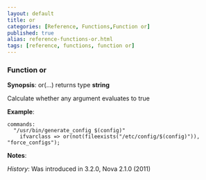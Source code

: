 ```yaml
---
layout: default
title: or
categories: [Reference, Functions,Function or]
published: true
alias: reference-functions-or.html
tags: [reference, functions, function or]
---
```


### Function or

**Synopsis**: or(...) returns type **string**

  

Calculate whether any argument evaluates to true

**Example**:  
   

```cf3
commands:
  "/usr/bin/generate_config $(config)"
    ifvarclass => or(not(fileexists("/etc/config/$(config)")), "force_configs");
```

**Notes**:  
   
 *History*: Was introduced in 3.2.0, Nova 2.1.0 (2011)
